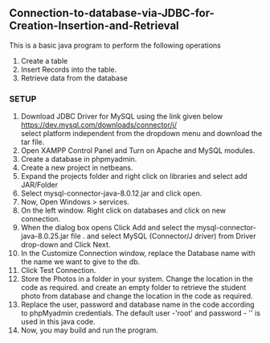 ## Connection-to-database-via-JDBC-for-Creation-Insertion-and-Retrieval
This is a basic java program to perform the following operations
1. Create a table
2. Insert Records into the table.
3. Retrieve data from the database

### SETUP

1. Download JDBC Driver for MySQL using the link given below <br/>
https://dev.mysql.com/downloads/connector/j/ <br/>
select platform independent from the dropdown menu and download the tar file.
2. Open XAMPP Control Panel and Turn on Apache and MySQL modules.
3. Create a database in phpmyadmin.
4. Create a new project in netbeans.
5. Expand the projects folder and right click on libraries and select add JAR/Folder
6. Select mysql-connector-java-8.0.12.jar and click open.
7. Now, Open Windows > services.
8. On the left window. Right click on databases and click on new connection.
9. When the dialog box opens Click Add and select the mysql-connector-java-8.0.25.jar file . and select MySQL (Connector/J driver) from Driver drop-down and Click Next.
10. In the Customize Connection window, replace the Database name with the name we want to give to the db.
11. Click Test Connection.
12. Store the Photos in a folder in your system. Change the location in the code as required. and create an empty folder to retrieve the student photo from database and change the location in the code as required.
13. Replace the user, password and database name in the code according to phpMyadmin credentials. The default user -'root' and password - '' is used in this java code.
14. Now, you may build and run the program.



